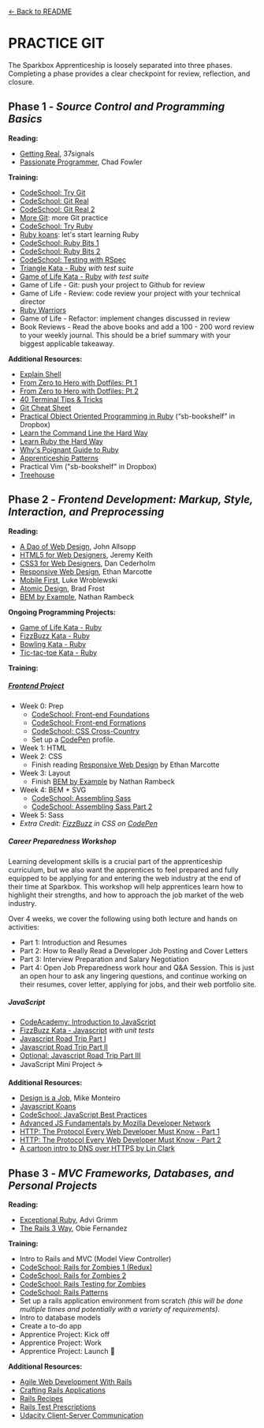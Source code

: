 [← Back to README](/README.md)


# PRACTICE GIT

The Sparkbox Apprenticeship is loosely separated into three phases. Completing a phase provides a clear checkpoint for review, reflection, and closure.

## Phase 1 - *Source Control and Programming Basics*

**Reading:**

* [Getting Real][], 37signals
* [Passionate Programmer][], Chad Fowler

**Training:**

* [CodeSchool: Try Git][]
* [CodeSchool: Git Real][]
* [CodeSchool: Git Real 2][]
* [More Git][]: more Git practice
* [CodeSchool: Try Ruby][]
* [Ruby koans][]: let's start learning Ruby
* [CodeSchool: Ruby Bits 1][]
* [CodeSchool: Ruby Bits 2][]
* [CodeSchool: Testing with RSpec][]
* [Triangle Kata - Ruby][] *with test suite*
* [Game of Life Kata - Ruby][] *with test suite*
* Game of Life - Git: push your project to Github for review
* Game of Life - Review: code review your project with your technical director
* [Ruby Warriors][]
* Game of Life - Refactor: implement changes discussed in review
* Book Reviews - Read the above books and add a 100 - 200 word review to your weekly journal. This should be a brief summary with your biggest applicable takeaway.

**Additional Resources:**

* [Explain Shell][]
* [From Zero to Hero with Dotfiles: Pt 1][]
* [From Zero to Hero with Dotfiles: Pt 2][]
* [40 Terminal Tips & Tricks][]
* [Git Cheat Sheet][]
* [Practical Object Oriented Programming in Ruby][] (“sb-bookshelf” in Dropbox)
* [Learn the Command Line the Hard Way][]
* [Learn Ruby the Hard Way][]
* [Why's Poignant Guide to Ruby][]
* [Apprenticeship Patterns][]
* Practical Vim ("sb-bookshelf" in Dropbox)
* [Treehouse][]

## Phase 2 - *Frontend Development: Markup, Style, Interaction, and Preprocessing*

**Reading:**

* [A Dao of Web Design][], John Allsopp
* [HTML5 for Web Designers][], Jeremy Keith
* [CSS3 for Web Designers][], Dan Cederholm
* [Responsive Web Design][], Ethan Marcotte
* [Mobile First][], Luke Wroblewski
* [Atomic Design][], Brad Frost
* [BEM by Example][], Nathan Rambeck

**Ongoing Programming Projects:**

* [Game of Life Kata - Ruby][]
* [FizzBuzz Kata - Ruby][]
* [Bowling Kata - Ruby][]
* [Tic-tac-toe Kata - Ruby][]

**Training:**

##### [Frontend Project](projects/proj-event-cards.md)
* Week 0: Prep
  * [CodeSchool: Front-end Foundations][]
  * [CodeSchool: Front-end Formations][]
  * [CodeSchool: CSS Cross-Country][]
  * Set up a [CodePen][] profile.
* Week 1: HTML
* Week 2: CSS
  * Finish reading [Responsive Web Design][] by Ethan Marcotte
* Week 3: Layout
  * Finish [BEM by Example][] by Nathan Rambeck
* Week 4: BEM + SVG
  * [CodeSchool: Assembling Sass][]
  * [CodeSchool: Assembling Sass Part 2][]
* Week 5: Sass
* *Extra Credit: [FizzBuzz][] in CSS on [CodePen][]*

##### Career Preparedness Workshop

Learning development skills is a crucial part of the apprenticeship curriculum, but we also want the apprentices to feel prepared and fully equipped to be applying for and entering the web industry at the end of their time at Sparkbox. This workshop will help apprentices learn how to highlight their strengths, and how to approach the job market of the web industry.

Over 4 weeks, we cover the following using both lecture and hands on activities:
  * Part 1: Introduction and Resumes
  * Part 2: How to Really Read a Developer Job Posting and Cover Letters
  * Part 3: Interview Preparation and Salary Negotiation
  * Part 4: Open Job Preparedness work hour and Q&A Session. This is just an open hour to ask any lingering questions, and continue working on their resumes, cover letter, applying for jobs, and their web portfolio site.

##### JavaScript
* [CodeAcademy: Introduction to JavaScript][]
* [FizzBuzz Kata - Javascript][] *with unit tests*
* [Javascript Road Trip Part I][]
* [Javascript Road Trip Part II][]
* [Optional: Javascript Road Trip Part III][]
* JavaScript Mini Project :coffee:

**Additional Resources:**

* [Design is a Job][], Mike Monteiro
* [Javascript Koans][]
* [CodeSchool: JavaScript Best Practices][]
* [Advanced JS Fundamentals by Mozilla Developer Network][]
* [HTTP: The Protocol Every Web Developer Must Know - Part 1][]
* [HTTP: The Protocol Every Web Developer Must Know - Part 2][]
* [A cartoon intro to DNS over HTTPS by Lin Clark][]

## Phase 3 - *MVC Frameworks, Databases, and Personal Projects*

**Reading:**

* [Exceptional Ruby][], Advi Grimm
* [The Rails 3 Way][], Obie Fernandez

**Training:**

* Intro to Rails and MVC (Model View Controller)
* [CodeSchool: Rails for Zombies 1 (Redux)][]
* [CodeSchool: Rails for Zombies 2][]
* [CodeSchool: Rails Testing for Zombies][]
* [CodeSchool: Rails Patterns][]
* Set up a rails application environment from scratch *(this will be done multiple times and potentially with a variety of requirements)*.
* Intro to database models
* Create a to-do app
* Apprentice Project: Kick off
* Apprentice Project: Work
* Apprentice Project: Launch :rocket:

**Additional Resources:**

* [Agile Web Development With Rails][]
* [Crafting Rails Applications][]
* [Rails Recipes][]
* [Rails Test Prescriptions][]
* [Udacity Client-Server Communication][]

[Getting Real]: http://gettingreal.37signals.com/
[Passionate Programmer]: http://www.amazon.com/The-Passionate-Programmer-Remarkable-Development/dp/1934356344
[CodeSchool: Try Git]: http://www.codeschool.com/courses/try-git
[CodeSchool: Git Real 2]: https://www.codeschool.com/courses/git-real-2
[CodeSchool: Git Real]: http://www.codeschool.com/courses/git-real
[CodeSchool: Try Ruby]: http://tryruby.org/
[More Git]: projects/proj-more-git.md
[Ruby koans]: http://rubykoans.com/
[Learn Ruby the Hard Way]: http://ruby.learncodethehardway.org/book/
[Why's Poignant Guide to Ruby]: http://cloud.github.com/downloads/mislav/poignant-guide/whys-poignant-guide-to-ruby.pdf
[Apprenticeship Patterns]: http://chimera.labs.oreilly.com/books/1234000001813/index.html
[Learn the Command Line the Hard Way]: http://cli.learncodethehardway.org/book/
[CodeSchool: Ruby Bits 1]: http://www.codeschool.com/courses/ruby-bits
[CodeSchool: Ruby Bits 2]: http://www.codeschool.com/courses/ruby-bits-part-2
[CodeSchool: Testing with RSpec]: https://www.codeschool.com/courses/testing-with-rspec
[Triangle Kata - Ruby]: http://web.archive.org/web/20140119031248/http://onestepback.org/vital_testing/
[Game of Life Kata - Ruby]: https://github.com/garora/TDD-Katas#game-of-life-
[Ruby Warriors]: https://www.bloc.io/ruby-warrior/#/
[HTML5 for Web Designers]: http://www.abookapart.com/products/html5-for-web-designers
[CSS3 for Web Designers]: http://www.abookapart.com/products/css3-for-web-designers
[Responsive Web Design]: http://www.abookapart.com/products/responsive-web-design
[Mobile First]: http://www.abookapart.com/products/mobile-first
[Design is a Job]: http://www.abookapart.com/products/design-is-a-job
[FizzBuzz Kata - Ruby]: https://github.com/garora/TDD-Katas#the-fizzbuzz-kata
[FizzBuzz Kata - Javascript]: https://github.com/garora/TDD-Katas#the-fizzbuzz-kata
[Bowling Kata - Ruby]: https://github.com/garora/TDD-Katas#the-bowling-game-kata
[CodeSchool: Rails for Zombies 1 (Redux)]: http://www.codeschool.com/courses/rails-for-zombies-redux
[CodeSchool: Rails for Zombies 2]: http://www.codeschool.com/courses/rails-for-zombies-2
[CodeSchool: Rails Testing for Zombies]: http://www.codeschool.com/courses/rails-testing-for-zombies
[CodeSchool: Front-end Foundations]: https://www.codeschool.com/courses/front-end-foundations
[CodeSchool: Front-end Formations]: https://www.codeschool.com/courses/front-end-formations
[CodeSchool: CSS Cross-Country]: https://www.codeschool.com/courses/css-cross-country
[CodeSchool: Assembling Sass]: https://www.codeschool.com/courses/assembling-sass
[CodeSchool: Assembling Sass Part 2]: https://www.codeschool.com/courses/assembling-sass-part-2
[CodeSchool: Journey Into Mobile]: https://www.codeschool.com/courses/journey-into-mobile
[CodeAcademy: Introduction to JavaScript]: http://www.codecademy.com/tracks/javascript
[Exceptional Ruby]: http://exceptionalruby.com/
[The Rails 3 Way]: http://www.amazon.com/Rails-Edition-Addison-Wesley-Professional-Series/dp/0321601661
[Practical Object Oriented Programming in Ruby]: http://www.amazon.com/Practical-Object-Oriented-Design-Ruby-Addison-Wesley/dp/0321721330
[Agile Web Development With Rails]: http://pragprog.com/book/rails4/agile-web-development-with-rails-4
[Crafting Rails Applications]: http://pragprog.com/book/jvrails/crafting-rails-applications
[Rails Recipes]: http://pragprog.com/book/fr_rr/rails-recipes
[Rails Test Prescriptions]: http://pragprog.com/book/nrtest/rails-test-prescriptions
[Code school: Rails Best Practices]: https://www.codeschool.com/courses/rails-best-practices
[Treehouse]: http://teamtreehouse.com/
[Explain Shell]: http://www.explainshell.com
[From Zero to Hero with Dotfiles: Pt 1]: http://code.tutsplus.com/tutorials/setting-up-a-mac-dev-machine-from-zero-to-hero-with-dotfiles--net-35449
[From Zero to Hero with Dotfiles: Pt 2]: http://code.tutsplus.com/tutorials/setting-up-a-mac-dev-machine-from-zero-to-hero-with-dotfiles-part-2--cms-23145
[40 Terminal Tips & Tricks]: http://computers.tutsplus.com/tutorials/40-terminal-tips-and-tricks-you-never-thought-you-needed--mac-51192
[HTTP: The Protocol Every Web Developer Must Know - Part 1]: https://code.tutsplus.com/tutorials/http-the-protocol-every-web-developer-must-know-part-1--net-31177
[HTTP: The Protocol Every Web Developer Must Know - Part 2]: https://code.tutsplus.com/tutorials/http-the-protocol-every-web-developer-must-know-part-2--net-31155
[Udacity Client-Server Communication]: https://www.udacity.com/course/client-server-communication--ud897
[Git Cheat Sheet]: https://services.github.com/on-demand/downloads/github-git-cheat-sheet.pdf
[CodeSchool: Rails Patterns]: https://www.codeschool.com/courses/rails-4-patterns
[CodePen]: http://codepen.io/
[A Dao of Web Design]: http://alistapart.com/article/dao
[Atomic Design]: http://atomicdesign.bradfrost.com/table-of-contents/
[BEM by Example]: https://seesparkbox.com/foundry/bem_by_example
[Tic-tac-toe Kata - Ruby]: https://gist.github.com/dlresende/dc57f506e1ab1de7e7df
[FizzBuzz]: https://en.wikipedia.org/wiki/Fizz_buzz
[Javascript Road Trip Part I]: https://www.codeschool.com/courses/javascript-road-trip-part-1
[Javascript Road Trip Part II]: https://www.codeschool.com/courses/javascript-road-trip-part-2
[Optional: Javascript Road Trip Part III]: https://www.codeschool.com/courses/javascript-road-trip-part-3
[Javascript Koans]: https://github.com/mrdavidlaing/javascript-koans
[CodeSchool: JavaScript Best Practices]: https://www.codeschool.com/courses/javascript-best-practices
[Advanced JS Fundamentals by Mozilla Developer Network]: https://github.com/mdn/advanced-js-fundamentals-ck
[CodeSchool: Rails Patterns]: https://www.codeschool.com/courses/rails-4-patterns
[A cartoon intro to DNS over HTTPS by Lin Clark]: https://hacks.mozilla.org/2018/05/a-cartoon-intro-to-dns-over-https/

